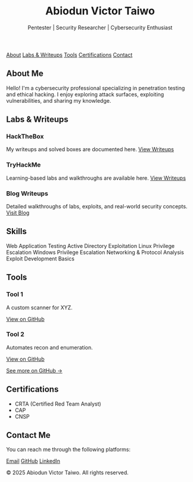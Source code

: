 <html lang="en">
<head>
  <meta charset="UTF-8">
  <meta name="viewport" content="width=device-width, initial-scale=1.0">
  <title>Cybersecurity Portfolio</title>
  <link href="https://fonts.googleapis.com/css2?family=Poppins:wght@300;400;600&display=swap" rel="stylesheet">
  <link href="https://cdn.jsdelivr.net/npm/tailwindcss@2.2.19/dist/tailwind.min.css" rel="stylesheet">
  <style>
  /* Skills */
  .skills {
    display: flex;
    flex-wrap: wrap;
    gap: 12px;
    justify-content: center;
  }
  .skill-badge {
    background: #111;            /* deep black */
    color: #9ca3af;             /* Tailwind gray-400 */
    padding: 8px 14px;
    border-radius: 20px;
    border: 1px solid #1f2937;  /* Tailwind gray-800 border */
    font-size: 14px;
    transition: all 0.2s ease;
  }
  .skill-badge:hover {
    background: #1f2937;        /* Tailwind gray-800 */
    color: #10b981;             /* Tailwind green-500 */
  }

  /* Tools */
  .tools {
    display: grid;
    grid-template-columns: repeat(auto-fit, minmax(250px, 1fr));
    gap: 20px;
    margin-top: 20px;
  }
  .tool-card {
    background: #111;            /* dark background */
    padding: 20px;
    border-radius: 10px;
    border: 1px solid #1f2937;  /* subtle dark border */
    box-shadow: 0 2px 6px rgba(0,0,0,0.6);
    transition: all 0.2s ease;
  }
  .tool-card:hover {
    border-color: #10b981;      /* green glow on hover */
    transform: translateY(-4px);
  }
  .tool-card h3 {
    margin: 0 0 10px;
    color: #10b981;             /* green title */
    font-size: 18px;
  }
  .tool-card p {
    color: #d1d5db;             /* Tailwind gray-300 */
    margin-bottom: 12px;
    font-size: 14px;
  }
  .tool-card a {
    color: #10b981;             /* green links */
    font-weight: 500;
    text-decoration: none;
  }
  .tool-card a:hover {
    text-decoration: underline;
  }
</style>
</head>
<body>
  <header>
    <h1>Abiodun Victor Taiwo</h1>
    <p>Pentester | Security Researcher | Cybersecurity Enthusiast</p>
  </header>

  <nav>
    <a href="#about">About</a>
    <a href="#labs">Labs & Writeups</a>
    <a href="#tools">Tools</a>
    <a href="#certs">Certifications</a>
    <a href="#contact">Contact</a>
  </nav>

  <section id="about" class="about">
    <h2>About Me</h2>
    <p>Hello! I'm a cybersecurity professional specializing in penetration testing and ethical hacking. I enjoy exploring attack surfaces, exploiting vulnerabilities, and sharing my knowledge.</p>
  </section>

  <section id="labs">
    <h2>Labs & Writeups</h2>
    <div class="projects">
      <div class="project-card">
        <h3>HackTheBox</h3>
        <p>My writeups and solved boxes are documented here. 
          <a href="/htb/">View Writeups</a>
        </p>
      </div>
      <div class="project-card">
        <h3>TryHackMe</h3>
        <p>Learning-based labs and walkthroughs are available here. 
          <a href="/thm/">View Writeups</a>
        </p>
      </div>
      <div class="project-card">
        <h3>Blog Writeups</h3>
        <p>Detailed walkthroughs of labs, exploits, and real-world security concepts. 
          <a href="https://medium.com/@3xploit">Visit Blog</a>
        </p>
      </div>
    </div>
  </section>

  <!-- Skills Section -->
 <section id="skills" class="p-8 max-w-4xl mx-auto">
   <h2 class="text-2xl font-bold text-green-400 mb-6 text-center">Skills</h2>
   <div class="flex flex-wrap gap-3 justify-center">
     <span class="bg-gray-800 text-gray-200 px-4 py-2 rounded-full border border-gray-700">Web Application Testing</span>
     <span class="bg-gray-800 text-gray-200 px-4 py-2 rounded-full border border-gray-700">Active Directory Exploitation</span>
     <span class="bg-gray-800 text-gray-200 px-4 py-2 rounded-full border border-gray-700">Linux Privilege Escalation</span>
     <span class="bg-gray-800 text-gray-200 px-4 py-2 rounded-full border border-gray-700">Windows Privilege Escalation</span>
     <span class="bg-gray-800 text-gray-200 px-4 py-2 rounded-full border border-gray-700">Networking & Protocol Analysis</span>
     <span class="bg-gray-800 text-gray-200 px-4 py-2 rounded-full border border-gray-700">Exploit Development Basics</span>
   </div>
 </section>


  <!-- Tools Section -->
  <section id="tools" class="p-8 max-w-5xl mx-auto">
  <h2 class="text-2xl font-bold text-green-400 mb-6 text-center">Tools</h2>
  <div class="grid grid-cols-1 md:grid-cols-2 gap-6">
    <div class="bg-gray-800 p-5 rounded-lg shadow hover:shadow-lg transition">
      <h3 class="text-xl font-semibold text-gray-100">Tool 1</h3>
      <p class="text-gray-400 mb-2">A custom scanner for XYZ.</p>
      <a href="https://github.com/yourusername/tool1" class="text-green-400 hover:underline">View on GitHub</a>
    </div>
    <div class="bg-gray-800 p-5 rounded-lg shadow hover:shadow-lg transition">
      <h3 class="text-xl font-semibold text-gray-100">Tool 2</h3>
      <p class="text-gray-400 mb-2">Automates recon and enumeration.</p>
      <a href="https://github.com/yourusername/tool2" class="text-green-400 hover:underline">View on GitHub</a>
    </div>
    <!-- Add more tool cards as needed -->
  </div>
  <p class="text-center mt-6">
    <a href="https://github.com/yourusername" class="text-green-400 hover:underline">See more on GitHub →</a>
  </p>
</section>



  <section id="certs" class="certs">
    <h2>Certifications</h2>
    <ul>
      <li>CRTA (Certified Red Team Analyst)</li>
      <li>CAP</li>
      <li>CNSP</li>
    </ul>
  </section>

  <section id="contact" class="contact">
    <h2>Contact Me</h2>
    <p>You can reach me through the following platforms:</p>
    <a href="mailto:victorolatunde656@gmail.com">Email</a>
    <a href="https://github.com/3XP-LOIT">GitHub</a>
    <a href="https://www.linkedin.com/in/victor-abiodun-a970712a5?">LinkedIn</a>
  </section>

  <footer>
    <p>&copy; 2025 Abiodun Victor Taiwo. All rights reserved.</p>
  </footer>
</body>
</html>
